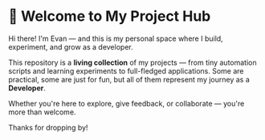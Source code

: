 # 👋 Welcome to My Project Hub

Hi there! I'm Evan — and this is my personal space where I build, experiment, and grow as a developer.

This repository is a **living collection** of my projects — from tiny automation scripts and learning experiments to full-fledged applications. Some are practical, some are just for fun, but all of them represent my journey as a **Developer**.

Whether you're here to explore, give feedback, or collaborate — you're more than welcome.

Thanks for dropping by!
